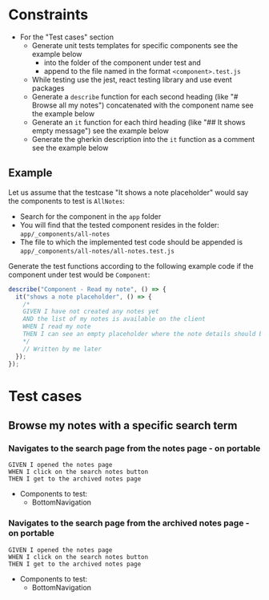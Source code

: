 # Constraints

- For the "Test cases" section
  - Generate unit tests templates for specific components see the example below
    - into the folder of the component under test and
    - append to the file named in the format `<component>.test.js`
  - While testing use the jest, react testing library and use event packages
  - Generate a `describe` function for each second heading (like "# Browse all my notes") concatenated with the component name see the example below
  - Generate an `it` function for each third heading (like "## It shows empty message") see the example below
  - Generate the gherkin description into the `it` function as a comment see the example below

## Example

Let us assume that the testcase "It shows a note placeholder" would say the components to test is `AllNotes`:

- Search for the component in the `app` folder
- You will find that the tested component resides in the folder: `app/_components/all-notes`
- The file to which the implemented test code should be appended is `app/_components/all-notes/all-notes.test.js`

Generate the test functions according to the following example code if the component under test would be `Component`:

```javascript
describe("Component - Read my note", () => {
  it("shows a note placeholder", () => {
    /*
    GIVEN I have not created any notes yet
    AND the list of my notes is available on the client
    WHEN I read my note
    THEN I can see an empty placeholder where the note details should be
    */
    // Written by me later
  });
});
```

# Test cases

## Browse my notes with a specific search term

### Navigates to the search page from the notes page - on portable

```gherkin
GIVEN I opened the notes page
WHEN I click on the search notes button
THEN I get to the archived notes page
```

- Components to test:
  - BottomNavigation

### Navigates to the search page from the archived notes page - on portable

```gherkin
GIVEN I opened the notes page
WHEN I click on the search notes button
THEN I get to the archived notes page
```

- Components to test:
  - BottomNavigation

